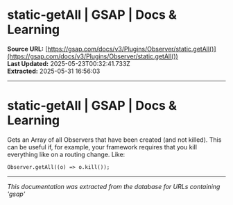 # static-getAll | GSAP | Docs & Learning

**Source URL:** [https://gsap.com/docs/v3/Plugins/Observer/static.getAll()](https://gsap.com/docs/v3/Plugins/Observer/static.getAll())  
**Last Updated:** 2025-05-23T00:32:41.733Z  
**Extracted:** 2025-05-31 16:56:03

---

# static-getAll | GSAP | Docs & Learning

Gets an Array of all Observers that have been created (and not killed). This can be useful if, for example, your framework requires that you kill everything like on a routing change. Like:

```
Observer.getAll((o) => o.kill());
```

---

*This documentation was extracted from the database for URLs containing 'gsap'*

